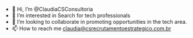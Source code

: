- 👋 Hi, I’m @ClaudiaCSConsultoria
- 👀 I’m interested in Search for tech professionals
- 💞️ I’m looking to collaborate in promoting opportunities in the tech area.
- 📫 How to reach me claudia@csrecrutamentoestrategico.com.br

<!---
ClaudiaCSConsultoria/ClaudiaCSConsultoria is a ✨ special ✨ repository because its `README.md` (this file) appears on your GitHub profile.
You can click the Preview link to take a look at your changes.
--->
